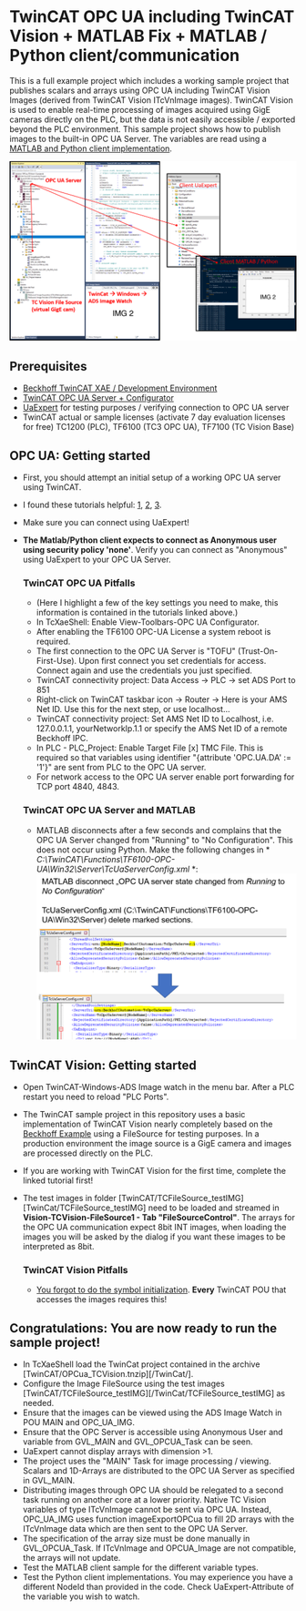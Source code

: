 # TwinCAT OPC UA including TwinCAT Vision + MATLAB Fix + MATLAB / Python client/communication

This is a full example project which includes a working sample project that publishes scalars and arrays using OPC UA including TwinCAT Vision Images (derived from TwinCAT Vision ITcVnImage images). TwinCAT Vision is used to enable real-time processing of images acquired using GigE cameras directly on the PLC, but the data is not easily accessible / exported beyond the PLC environment. This sample project shows how to publish images to the built-in OPC UA Server.
The variables are read using a [MATLAB and Python client implementation](/MATLAB_Python_Client).

![](!doc/img1.png?raw=true)

## Prerequisites

- [Beckhoff TwinCAT XAE / Development Environment][tcxae_download]
- [TwinCAT OPC UA Server + Configurator][tcOPCua]
- [UaExpert][uaexpert] for testing purposes / verifying connection to OPC UA server
- TwinCAT actual or sample licenses (activate 7 day evaluation licenses for free) TC1200 (PLC), TF6100 (TC3 OPC UA), TF7100 (TC Vision Base)

## OPC UA: Getting started

- First, you should attempt an initial setup of a working OPC UA server using TwinCAT.
- I found these tutorials helpful: [1][opcua1], [2][opcua1], [3][opcua1].
- Make sure you can connect using UaExpert!
- **The Matlab/Python client expects to connect as Anonymous user using security policy 'none'**. 
  Verify you can connect as "Anonymous" using UaExpert to your OPC UA Server.

  ### TwinCAT OPC UA Pitfalls
  - (Here I highlight a few of the key settings you need to make, this information is contained in the tutorials linked above.)
  - In TcXaeShell: Enable View-Toolbars-OPC UA Configurator.
  - After enabling the TF6100 OPC-UA License a system reboot is required.
  - The first connection to the OPC UA Server is "TOFU" (Trust-On-First-Use). Upon first connect you set credentials for access. Connect again and use the credentials you just specified.
  - TwinCAT connectivity project: Data Access -> PLC -> set ADS Port to 851
  - Right-click on TwinCAT taskbar icon -> Router -> Here is your AMS Net ID. Use this for the next step, or use localhost...
  - TwinCAT connectivity project: Set AMS Net ID to Localhost, i.e. 127.0.0.1.1, yourNetworkIp.1.1 or specify the AMS Net ID of a remote Beckhoff IPC.
  - In PLC - PLC_Project: Enable Target File [x] TMC File. This is required so that variables using identifier "{attribute 'OPC.UA.DA' := '1'}" are sent from PLC to the OPC UA server.
  - For network access to the OPC UA server enable port forwarding for TCP port 4840, 4843.
 
  ### TwinCAT OPC UA Server and MATLAB
  - MATLAB disconnects after a few seconds and complains that the OPC UA Server changed from "Running" to "No Configuration". This does not occur using Python. Make the following changes in * *C:\TwinCAT\Functions\TF6100-OPC-UA\Win32\Server\TcUaServerConfig.xml* *:
    ![](!doc/img2.png?raw=true)
 
## TwinCAT Vision: Getting started

- Open TwinCAT-Windows-ADS Image watch in the menu bar. After a PLC restart you need to reload "PLC Ports".
- The TwinCAT sample project in this repository uses a basic implementation of TwinCAT Vision nearly completely based on the [Beckhoff Example][tcvision1] using a FileSource for testing purposes. In a production environment the image source is a GigE camera and images are processed directly on the PLC.
- If you are working with TwinCAT Vision for the first time, complete the linked tutorial first!
- The test images in folder [TwinCAT/TCFileSource_testIMG][TwinCat/TCFileSource_testIMG] need to be loaded and streamed in **Vision-TCVision-FileSource1 - Tab "FileSourceControl"**. The arrays for the OPC UA communication expect 8bit INT images, when loading the images you will be asked by the dialog if you want these images to be interpreted as 8bit.

  ### TwinCAT Vision Pitfalls
  - [You forgot to do the symbol initialization][tcvision2]. **Every** TwinCAT POU that accesses the images requires this!
 
## Congratulations: You are now ready to run the sample project!

- In TcXaeShell load the TwinCat project contained in the archive [TwinCAT/OPCua_TCVision.tnzip][/TwinCat/].
- Configure the Image FileSource using the test images [TwinCAT/TCFileSource_testIMG][/TwinCat/TCFileSource_testIMG] as needed.
- Ensure that the images can be viewed using the ADS Image Watch in POU MAIN and OPC_UA_IMG.
- Ensure that the OPC Server is accessible using Anonymous User and variable from GVL_MAIN and GVL_OPCUA_Task can be seen.
- UaExpert cannot display arrays with dimension >1.
- The project uses the "MAIN" Task for image processing / viewing. Scalars and 1D-Arrays are distributed to the OPC UA Server as specified in GVL_MAIN.
- Distributing images through OPC UA should be relegated to a second task running on another core at a lower priority. Native TC Vision variables of type ITcVnImage cannot be sent via OPC UA. Instead, OPC_UA_IMG uses function imageExportOPCua to fill 2D arrays with the ITcVnImage data which are then sent to the OPC UA Server.
- The specification of the array size must be done manually in GVL_OPCUA_Task. If ITcVnImage and OPCUA_Image are not compatible, the arrays will not update.
- Test the MATLAB client sample for the different variable types.
- Test the Python client implementations. You may experience you have a different NodeId than provided in the code. Check UaExpert-Attribute of the variable you wish to watch.

[tcxae_download]: <https://www.beckhoff.com/en-en/support/download-finder/search-result/?search=TwinCAT%203%20download%20%7C%20eXtended%20Automation%20Engineering%20%28XAE%29>
[tcOPCua]: <https://www.beckhoff.com/en-en/products/automation/twincat/tfxxxx-twincat-3-functions/tf6xxx-connectivity/tf6100.html#tab_productdetails_3>
[uaexpert]: <https://www.unified-automation.com/products/development-tools/uaexpert.html>
[opcua1]: <https://www.dmcinfo.com/latest-thinking/blog/id/10396/getting-started-with-opc-ua-in-beckhoff-twincat-3>
[opcua2]: <http://soup01.com/en/2022/01/25/beckhoffusing-twincat-tf6100-to-startup-opcua-server/>
[opcua3]: <https://community.factoryio.com/t/using-opc-ua-with-twincat/1546/4>
[tcvision1]: <https://infosys.beckhoff.com/content/1033/tf7xxx_tc3_vision/4360672267.html?id=2729457735100044965>
[tcvision2]: <https://infosys.beckhoff.com/content/1033/tf7xxx_tc3_vision/5495389195.html?id=7427240198670145993>
